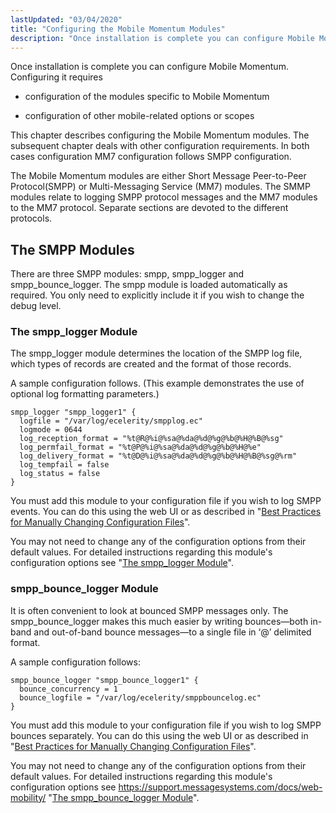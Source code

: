 ```yaml
---
lastUpdated: "03/04/2020"
title: "Configuring the Mobile Momentum Modules"
description: "Once installation is complete you can configure Mobile Momentum Configuring it requires configuration of the modules specific to Mobile Momentum configuration of other mobile related options or scopes This chapter describes configuring the Mobile Momentum modules The subsequent chapter deals with other configuration requirements In both cases configuration MM 7..."
---
```



Once installation is complete you can configure Mobile Momentum. Configuring it requires

*   configuration of the modules specific to Mobile Momentum

*   configuration of other mobile-related options or scopes

This chapter describes configuring the Mobile Momentum modules. The subsequent chapter deals with other configuration requirements. In both cases configuration MM7 configuration follows SMPP configuration.

The Mobile Momentum modules are either Short Message Peer-to-Peer Protocol(SMPP) or Multi-Messaging Service (MM7) modules. The SMMP modules relate to logging SMPP protocol messages and the MM7 modules to the MM7 protocol. Separate sections are devoted to the different protocols.

## <a name="quickmob.smpp.modules"></a> The SMPP Modules

There are three SMPP modules: smpp, smpp_logger and smpp_bounce_logger. The smpp module is loaded automatically as required. You only need to explicitly include it if you wish to change the debug level.

### <a name="quickmob.modules.smpplogger"></a> The smpp_logger Module

The smpp_logger module determines the location of the SMPP log file, which types of records are created and the format of those records.

A sample configuration follows. (This example demonstrates the use of optional log formatting parameters.)

<a name="quickmob.example.smpp_logger"></a> 


```
smpp_logger "smpp_logger1" {
  logfile = "/var/log/ecelerity/smpplog.ec"
  logmode = 0644
  log_reception_format = "%t@R@%i@%sa@%da@%d@%g@%b@%H@%B@%sg"
  log_permfail_format = "%t@P@%i@%sa@%da@%d@%g@%b@%H@%e"
  log_delivery_format = "%t@D@%i@%sa@%da@%d@%g@%b@%H@%B@%sg@%rm"
  log_tempfail = false
  log_status = false
}
```

You must add this module to your configuration file if you wish to log SMPP events. You can do this using the web UI or as described in "[Best Practices for Manually Changing Configuration Files](/momentum/3/3-reference/conf-manual-changes)".

You may not need to change any of the configuration options from their default values. For detailed instructions regarding this module's configuration options see "[The smpp_logger Module](/momentum/mobile/mobile-reference/mobility-configuration-smpp)".

### <a name="quickmob.modules.smppbouncelogger"></a> smpp_bounce_logger Module

It is often convenient to look at bounced SMPP messages only. The smpp_bounce_logger makes this much easier by writing bounces—both in-band and out-of-band bounce messages—to a single file in ‘@’ delimited format.

A sample configuration follows:

<a name="quickmob.example.smpp.bounce"></a> 


```
smpp_bounce_logger "smpp_bounce_logger1" {
  bounce_concurrency = 1
  bounce_logfile = "/var/log/ecelerity/smppbouncelog.ec"
}
```

You must add this module to your configuration file if you wish to log SMPP bounces separately. You can do this using the web UI or as described in "[Best Practices for Manually Changing Configuration Files](/momentum/3/3-reference/conf-manual-changes)".

You may not need to change any of the configuration options from their default values. For detailed instructions regarding this module's configuration options see https://support.messagesystems.com/docs/web-mobility/ "[The smpp_bounce_logger Module](/momentum/mobile/mobile-reference/modules-mobility-smpp-bounce-logger)".